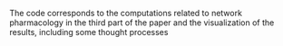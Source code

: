 The code corresponds to the computations related to network pharmacology in the third part of the paper and the visualization of the results, including some thought processes
